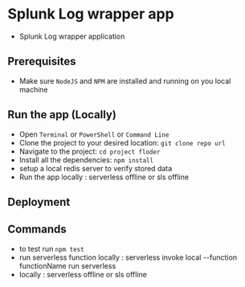 # Splunk Log wrapper app

- Splunk Log wrapper application 

## Prerequisites

- Make sure `NodeJS` and `NPM` are installed and running on you local machine

## Run the app (Locally)

- Open `Terminal` or `PowerShell` or `Command Line`
- Clone the project to your desired location: `git clone repo url`
- Navigate to the project: `cd project floder`
- Install all the dependencies: `npm install`
- setup a local redis server to verify stored data
- Run the app locally : serverless offline or sls offline

## Deployment

## Commands
- to test run `npm test`
- run serverless function locally : serverless invoke local --function functionName run serverless
- locally : serverless offline or sls offline

